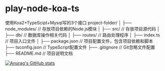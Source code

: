 <!--
 * @Author: Yongxin Donald
 * @Date: 2024-03-16 17:11:13
 * @LastEditors: Yongxin Donald
 * @LastEditTime: 2024-03-18 08:24:05
 * @FilePath: \fontback\README.md
 * @Description: 
 * Copyright (c) 2024 by Donald/Yongxin, All Rights Reserved.
-->
# play-node-koa-ts
使用Koa2+TypeScipt+Mysql写的3个接口
project-folder/
│
├── node_modules/          // 存放项目依赖的Node.js模块
│
├── src/                   // 存放项目源代码
│   ├── db/                // 数据库操作相关代码
│   ├── routes/            // 路由处理程序
│   ├── index.ts           // 项目入口文件
│
├── package.json           // 项目配置文件，包含项目依赖和脚本
├── tsconfig.json          // TypeScript配置文件
├── .gitignore             // Git忽略文件配置
├── README.md              // 项目说明文档

[![Anurag's GitHub stats](https://github-readme-stats.vercel.app/api?username=Yangzongtai)](https://github.com/Yangzongtai/github-readme-stats)
